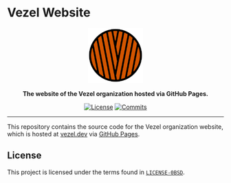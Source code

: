 # Vezel Website

<div align="center">
    <img src="vezel.svg"
         width="128" />
</div>

<p align="center">
    <strong>
        The website of the Vezel organization hosted via GitHub Pages.
    </strong>
</p>

<div align="center">

[![License](https://img.shields.io/github/license/vezel-dev/vezel-dev.github.io?color=brown)](LICENSE-0BSD)
[![Commits](https://img.shields.io/github/commit-activity/m/vezel-dev/vezel-dev.github.io/master?label=commits&color=slateblue)](https://github.com/vezel-dev/vezel-dev.github.io/commits/master)

</div>

---

This repository contains the source code for the Vezel organization website,
which is hosted at [vezel.dev](https://vezel.dev) via
[GitHub Pages](https://pages.github.com).

## License

This project is licensed under the terms found in
[`LICENSE-0BSD`](LICENSE-0BSD).
